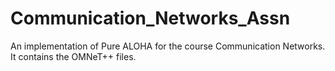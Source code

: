 # Communication_Networks_Assn
An implementation of Pure ALOHA for the course Communication Networks.
It contains the OMNeT++ files.
